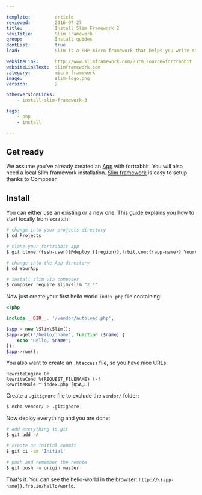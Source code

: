 ```yaml
---

template:         article
reviewed:         2016-07-27
title:            Install Slim Framework 2
naviTitle:        Slim Framework
group:            Install_guides
dontList:         true
lead:             Slim is a PHP micro framework that helps you write simple web applications and APIs quickly. Learn how to install and tune Slim v2 on fortrabbit.

websiteLink:      http://www.slimframework.com/?utm_source=fortrabbit
websiteLinkText:  slimframework.com
category:         micro framework
image:            slim-logo.png
version:          2

otherVersionLinks:
    - install-slim-framework-3

tags:
    - php
    - install

---
```


## Get ready

We assume you've already created an [App](app) with fortrabbit. You will also need a local Slim framework installation. [Slim framework](http://www.slimframework.com/) is easy to setup thanks to Composer.

## Install

You can either use an existing or a new one. This guide explains you how to start locally from scratch:

```bash
# change into your projects directory
$ cd Projects

# clone your fortrabbit app
$ git clone {{ssh-user}}@deploy.{{region}}.frbit.com:{{app-name}} YourApp

# change into the App directory
$ cd YourApp

# install slim via composer
$ composer require slim/slim "2.*"
```

Now just create your first hello world `index.php` file containing:

```php
<?php

include __DIR__. '/vendor/autoload.php';

$app = new \Slim\Slim();
$app->get('/hello/:name', function ($name) {
    echo "Hello, $name";
});
$app->run();
```

You also want to create an `.htaccess` file, so you have nice URLs:

```
RewriteEngine On
RewriteCond %{REQUEST_FILENAME} !-f
RewriteRule ^ index.php [QSA,L]
```

Create a `.gitignore` file to exclude the `vendor/` folder:

```bash
$ echo vendor/ > .gitignore
```

Now deploy everything and you are done:

```bash
# add everything to git
$ git add -A

# create an initial commit
$ git ci -am 'Initial'

# push and remember the remote
$ git push -u origin master
```

That's it. You can see the hello-world in the browser: `http://{{app-name}}.frb.io/hello/world`.

